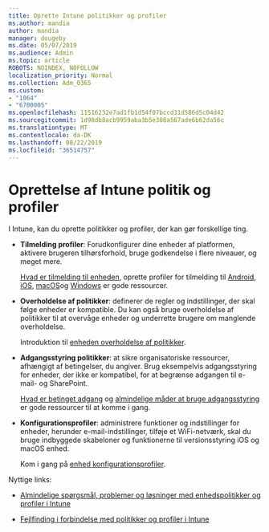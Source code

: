 ```yaml
---
title: Oprette Intune politikker og profiler
ms.author: mandia
author: mandia
manager: dougeby
ms.date: 05/07/2019
ms.audience: Admin
ms.topic: article
ROBOTS: NOINDEX, NOFOLLOW
localization_priority: Normal
ms.collection: Adm_O365
ms.custom:
- "1064"
- "6700005"
ms.openlocfilehash: 11516232e7ad1fb1d54f07bccd31d586d5c04d42
ms.sourcegitcommit: 1d98db8acb9959aba3b5e308a567ade6b62da56c
ms.translationtype: MT
ms.contentlocale: da-DK
ms.lasthandoff: 08/22/2019
ms.locfileid: "36514757"
---
```

# <a name="creating-intune-policy-and-profiles"></a>Oprettelse af Intune politik og profiler

I Intune, kan du oprette politikker og profiler, der kan gør forskellige ting.

- **Tilmelding profiler**: Forudkonfigurer dine enheder af platformen, aktivere brugeren tilhørsforhold, bruge godkendelse i flere niveauer, og meget mere.

  [Hvad er tilmelding til enheden](https://docs.microsoft.com/intune/device-enrollment), oprette profiler for tilmelding til [Android](https://docs.microsoft.com/intune/android-enroll), [iOS](https://docs.microsoft.com/intune/ios-enroll), [macOS](https://docs.microsoft.com/intune/macos-enroll)og [Windows](https://docs.microsoft.com/intune/windows-enrollment-methods) er gode ressourcer.

- **Overholdelse af politikker**: definerer de regler og indstillinger, der skal følge enheder er kompatible. Du kan også bruge overholdelse af politikker til at overvåge enheder og underrette brugere om manglende overholdelse.

  Introduktion til [enheden overholdelse af politikker](https://docs.microsoft.com/intune/device-compliance-get-started).
- **Adgangsstyring politikker**: at sikre organisatoriske ressourcer, afhængigt af betingelser, du angiver. Brug eksempelvis adgangsstyring for enheder, der ikke er kompatibel, for at begrænse adgangen til e-mail- og SharePoint.

  [Hvad er betinget adgang](https://docs.microsoft.com/intune/conditional-access) og [almindelige måder at bruge adgangsstyring](https://docs.microsoft.com/intune/conditional-access-intune-common-ways-use) er gode ressourcer til at komme i gang.

- **Konfigurationsprofiler**: administrere funktioner og indstillinger for enheder, herunder e-mail-indstillinger, tilføje et WiFi-netværk, skal du bruge indbyggede skabeloner og funktionerne til versionsstyring iOS og macOS enhed.

  Kom i gang på [enhed konfigurationsprofiler](https://docs.microsoft.com/intune/device-profiles).

Nyttige links:

- [Almindelige spørgsmål, problemer og løsninger med enhedspolitikker og profiler i Intune](https://docs.microsoft.com/intune/device-profile-troubleshoot)

- [Fejlfinding i forbindelse med politikker og profiler i Intune](https://docs.microsoft.com/intune/troubleshoot-policies-in-microsoft-intune)

